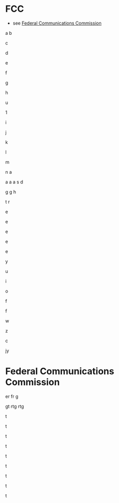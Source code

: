 # FCC
* see [Federal Communications Commission](#federal-communications-emmission)

a
b

c

d

e

f

g

h

u

1

i

j

k

l

m

n
a

a
a
a
s
d

g
g
h

t
r

e

e

e

e

e

y

u

i

o

f

f

w

z

c

jy

# Federal Communications Commission
er
fr
g


gt
rtg
rtg


t

t

t

t

t

t

t

t

t
